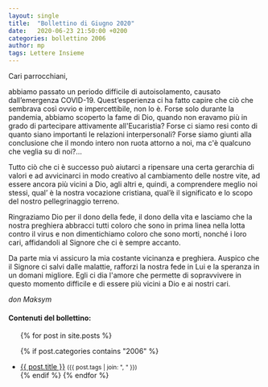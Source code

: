 ```yaml
---
layout: single
title:  "Bollettino di Giugno 2020"
date:   2020-06-23 21:50:00 +0200
categories: bollettino 2006
author: mp
tags: Lettere Insieme
---
```



Cari parrocchiani,

abbiamo passato un periodo difficile di autoisolamento, causato dall’emergenza COVID-19. Quest’esperienza ci ha fatto capire che ciò che sembrava così ovvio e impercettibile, non lo è. Forse solo durante la pandemia, abbiamo scoperto la fame di Dio, quando non eravamo più in grado di partecipare attivamente all'Eucaristia? Forse ci siamo resi conto di quanto siano importanti le relazioni interpersonali? Forse siamo giunti alla conclusione che il mondo intero non ruota attorno a noi, ma c'è qualcuno che veglia su di noi?...

Tutto ciò che ci è successo può aiutarci a ripensare una certa gerarchia di valori e ad avvicinarci in modo creativo al cambiamento delle nostre vite, ad essere ancora più vicini a Dio, agli altri e, quindi, a comprendere meglio noi stessi, qual’ è la nostra vocazione cristiana, qual’è il significato e lo scopo del nostro pellegrinaggio terreno.

Ringraziamo Dio per il dono della fede, il dono della vita e lasciamo che la nostra preghiera abbracci tutti coloro che sono in prima linea nella lotta contro il virus e non dimentichiamo coloro che sono morti, nonché i loro cari, affidandoli al Signore che ci è sempre accanto.

Da parte mia vi assicuro la mia costante vicinanza e preghiera. Auspico che il Signore ci salvi dalle malattie, rafforzi la nostra fede in Lui e la speranza in un domani migliore. Egli ci dia l'amore che permette di sopravvivere in questo momento difficile e di essere più vicini a Dio e ai nostri cari.

*don Maksym*

<div class="notice--info">
<h4>Contenuti del bollettino:</h4>
<ul>
{% for post in site.posts %}

  {% if post.categories contains "2006" %}
  <li>
    <a href="{{ post.url }}">{{ post.title }}</a>
    <small>({{ post.tags | join: ", " }})</small>
  </li>
  {% endif %}
{% endfor %}
</ul>
</div>



